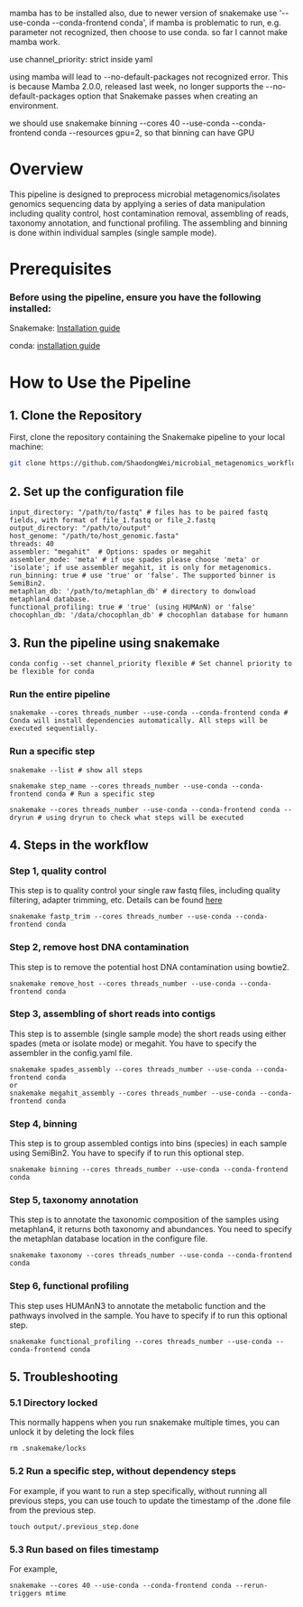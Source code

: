 mamba has to be installed also, due to newer version of snakemake 
use '--use-conda --conda-frontend conda', if mamba is problematic to run, e.g. parameter not recognized, then choose to use conda. so far I cannot make mamba work. 

use channel_priority: strict inside yaml

using mamba will lead to --no-default-packages not recognized error. 
This is because Mamba 2.0.0, released last week, no longer supports the --no-default-packages option that Snakemake passes when creating an environment.

we should use snakemake binning --cores 40 --use-conda --conda-frontend conda --resources gpu=2, so that binning can have GPU

# Overview
This pipeline is designed to preprocess microbial metagenomics/isolates genomics sequencing data by applying a series of data manipulation including quality control, host contamination removal, assembling of reads, taxonomy annotation, and functional profiling. The assembling and binning is done within individual samples (single sample mode). 

# Prerequisites
### Before using the pipeline, ensure you have the following installed:
Snakemake: [Installation guide](https://snakemake.readthedocs.io/en/stable/getting_started/installation.html) 

conda: [installation guide](https://conda.io/projects/conda/en/latest/user-guide/install/index.html) 


# How to Use the Pipeline
## 1. Clone the Repository
First, clone the repository containing the Snakemake pipeline to your local machine:

```bash
git clone https://github.com/ShaodongWei/microbial_metagenomics_workflow.git

```
## 2. Set up the configuration file 

```
input_directory: "/path/to/fastq" # files has to be paired fastq fields, with format of file_1.fastq or file_2.fastq
output_directory: "/path/to/output"
host_genome: "/path/to/host_genomic.fasta"
threads: 40
assembler: "megahit"  # Options: spades or megahit
assembler_mode: 'meta' # if use spades please choose 'meta' or 'isolate'; if use assembler megahit, it is only for metagenomics. 
run_binning: true # use 'true' or 'false'. The supported binner is SemiBin2. 
metaphlan_db: '/path/to/metaphlan_db' # directory to donwload metaphlan4 database. 
functional_profiling: true # 'true' (using HUMAnN) or 'false'
chocophlan_db: '/data/chocophlan_db' # chocophlan database for humann
```

## 3. Run the pipeline using snakemake
```
conda config --set channel_priority flexible # Set channel priority to be flexible for conda
```
### Run the entire pipeline 
```
snakemake --cores threads_number --use-conda --conda-frontend conda # Conda will install dependencies automatically. All steps will be executed sequentially. 
```

### Run a specific step 
```
snakemake --list # show all steps

snakemake step_name --cores threads_number --use-conda --conda-frontend conda # Run a specific step 

snakemake --cores threads_number --use-conda --conda-frontend conda --dryrun # using dryrun to check what steps will be executed
```
## 4. Steps in the workflow 
### Step 1, quality control
This step is to quality control your single raw fastq files, including quality filtering, adapter trimming, etc. Details can be found [here](https://github.com/OpenGene/fastp)
```
snakemake fastp_trim --cores threads_number --use-conda --conda-frontend conda
```
### Step 2, remove host DNA contamination
This step is to remove the potential host DNA contamination using bowtie2. 
```
snakemake remove_host --cores threads_number --use-conda --conda-frontend conda
```
### Step 3, assembling of short reads into contigs
This step is to assemble (single sample mode) the short reads using either spades (meta or isolate mode) or megahit.  You have to specify the assembler in the config.yaml file. 
```
snakemake spades_assembly --cores threads_number --use-conda --conda-frontend conda
or
snakemake megahit_assembly --cores threads_number --use-conda --conda-frontend conda
```
### Step 4, binning
This step is to group assembled contigs into bins (species) in each sample using SemiBin2. You have to specify if to run this optional step. 
```
snakemake binning --cores threads_number --use-conda --conda-frontend conda
```
### Step 5, taxonomy annotation
This step is to annotate the taxonomic composition of the samples using metaphlan4, it returns both taxonomy and abundances. You need to specify the metaphlan database location in the configure file. 
```
snakemake taxonomy --cores threads_number --use-conda --conda-frontend conda
```
### Step 6, functional profiling 
This step uses HUMAnN3 to annotate the metabolic function and the pathways involved in the sample. You have to specify if to run this optional step. 
```
snakemake functional_profiling --cores threads_number --use-conda --conda-frontend conda
```
## 5. Troubleshooting

### 5.1 Directory locked
This normally happens when you run snakemake multiple times, you can unlock it by deleting the lock files 
```
rm .snakemake/locks
```
### 5.2 Run a specific step, without dependency steps
For example, if you want to run a step specifically, without running all previous steps, you can use touch to update the timestamp of the .done file from the previous step. 
```
touch output/.previous_step.done
```
### 5.3 Run based on files timestamp
For example, 
```
snakemake --cores 40 --use-conda --conda-frontend conda --rerun-triggers mtime
```


